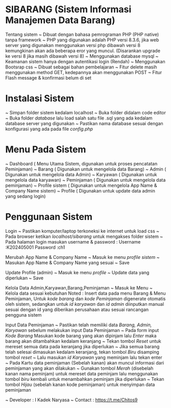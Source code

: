 # SIBARANG (Sistem Informasi Manajemen Data Barang)

Tentang sistem
~ Dibuat dengan bahasa pemrograman PHP (PHP native) tanpa framework
~ PHP yang digunakan adalah PHP versi 8.3.6, jika web server yang digunakan menggunakan versi php dibawah versi 8 kemungkinan akan ada beberapa eror yang muncul. (Disarankan upgrade ke versi 8 jika masih dibawah versi 8)
~ Menggunakan database mysql
~ Keamanan sistem hanya dengan autentikasi login (Rendah)
~ Menggunakan Bootsrap css
~ Dibuat sebagai bahan pembelajaran
~ Fitur delete masih menggunakan method GET, kedepannya akan menggunakan POST
~ Fitur Flash message & konfirmasi belum di set

# Instalasi Sistem

~ Simpan folder sistem kedalam localhost
~ Buka folder didalam code editor
~ Buka folder _database_ lalu load salah satu file .sql yang ada kedalam database server yang digunakan
~ Pastikan nama database sesuai dengan konfigurasi yang ada pada file _config.php_

# Menu Pada Sistem

~ Dashboard ( Menu Utama Sistem, digunakan untuk proses pencatatan Peminjaman)
~ Barang ( Digunakan untuk mengelola data Barang)
~ Admin ( Digunakan untuk mengelola data Admin)
~ Karyawan ( Digunakan untuk mengelola data karyawan)
~ Peminjaman ( Digunakan untuk mengelola data peminjaman)
~ Profile sistem ( Digunakan untuk mengelola App Name & Company Name sistem)
~ Profile ( Digunakan untuk update data admin yang sedang login)

# Penggunaan Sistem

Login
~ Pastikan komputer/laptop terkoneksi ke internet untuk load css
~ Pada browser ketikan _localhost/sibarang_ untuk mengakses folder sistem
~ Pada halaman login masukan username & password :
Username :K202405001
Password :ch1

Merubah App Name & Company Name
~ Masuk ke menu _profile sistem_
~ Masukan App Name & Company Name yang sesuai
~ Save

Update Profile (admin)
~ Masuk ke menu _profile_
~ Update data yang diperlukan
~ Save

Kelola Data Admin,Karyawan,Barang,Peminjaman
~ Masuk ke Menu
~ Kelola data sesuai kebutuhan
Noted : Insert data pada menu Barang & Menu Peminjaman, Untuk _kode barang_ dan _kode Peminjaman_ digenerate otomatis oleh sistem, sedangkan untuk _id karyawan_ dan _id admin_ diinputkan manual sesuai dengan id yang diberikan perusahaan
atau sesuai rancangan pengguna sistem

Input Data Peminjaman
~ Pastikan telah memiliki data _Barang, Admin, Karyawan_ sebelum melakukan input Data Peminjaman
~ Pada form input _Kode Barang_ Masukan kode barang yang akan dipinjam lalu _Enter_ maka barang akan ditambahkan kedalam keranjang
~ Tekan tombol _Reset_ untuk mereset semua data pada keranjang jika diperlukan
~ Jika semua barang telah selesai dimasukan kedalam keranjang, tekan tombol _Biru_ disamping tombol _reset_
~ Lalu masukan _id Karyawan_ yang meminjam lalu tekan enter
~ Pada Kartu data peminjaman (Sebelah kanan) akan muncul informasi dari peminjaman yang akan dilakukan
~ Gunakan tombol _Merah_ (disebelah kanan nama peminjam) untuk mereset data peminjam lalu menggunakan tombol _biru_ kembali untuk menambahkan peminjam jika diperlukan
~ Tekan tombol _Hijau_ (sebelah kanan kode peminjaman) untuk menyimpan data peminjaman

~ Developer : I Kadek Naryasa
~ Contact : https://t.me/Chitos9
